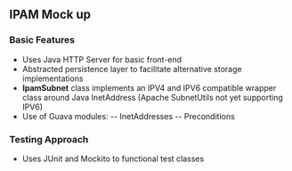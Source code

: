 ## IPAM Mock up

### Basic Features
- Uses Java HTTP Server for basic front-end
- Abstracted persistence layer to facilitate alternative storage implementations
- **IpamSubnet** class implements an IPV4 and IPV6 compatible wrapper class around Java InetAddress (Apache SubnetUtils not yet supporting IPV6)
- Use of Guava modules:
-- InetAddresses
-- Preconditions

### Testing Approach
- Uses JUnit and Mockito to functional test classes
